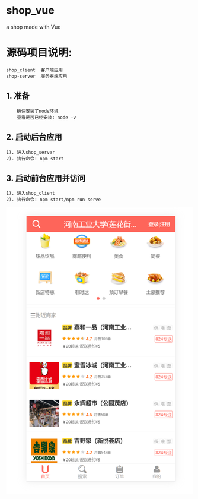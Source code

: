 # shop_vue
a shop made with Vue

# 源码项目说明:
	shop_client  客户端应用
	shop-server  服务器端应用



## 1. 准备
	    确保安装了node环境
		查看是否已经安装: node -v

## 2. 启动后台应用
	1). 进入shop_server
	2). 执行命令: npm start

## 3. 启动前台应用并访问
	1). 进入shop_client 
	2). 执行命令: npm start/npm run serve

![Image text](https://github.com/walker95279527/foodshop/blob/master/%E9%A1%B9%E7%9B%AE%E6%88%AA%E5%9B%BE/1.png)
